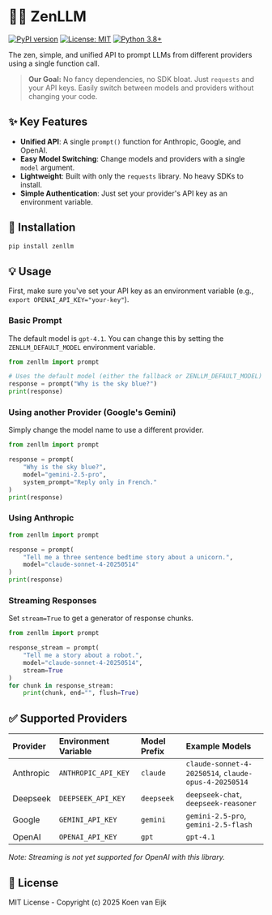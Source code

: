 # 🧘‍♂️ ZenLLM

[![PyPI version](https://badge.fury.io/py/zenllm.svg)](https://badge.fury.io/py/zenllm)
[![License: MIT](https://img.shields.io/badge/License-MIT-yellow.svg)](https://opensource.org/licenses/MIT)
[![Python 3.8+](https://img.shields.io/badge/python-3.8+-blue.svg)](https://www.python.org/downloads/release/python-380/)

The zen, simple, and unified API to prompt LLMs from different providers using a single function call.

> **Our Goal:** No fancy dependencies, no SDK bloat. Just `requests` and your API keys. Easily switch between models and providers without changing your code.

## ✨ Key Features

- **Unified API**: A single `prompt()` function for Anthropic, Google, and OpenAI.
- **Easy Model Switching**: Change models and providers with a single `model` argument.
- **Lightweight**: Built with only the `requests` library. No heavy SDKs to install.
- **Simple Authentication**: Just set your provider's API key as an environment variable.

## 🚀 Installation

```bash
pip install zenllm
```

## 💡 Usage

First, make sure you've set your API key as an environment variable (e.g., `export OPENAI_API_KEY="your-key"`).

### Basic Prompt

The default model is `gpt-4.1`. You can change this by setting the `ZENLLM_DEFAULT_MODEL` environment variable.

```python
from zenllm import prompt

# Uses the default model (either the fallback or ZENLLM_DEFAULT_MODEL)
response = prompt("Why is the sky blue?")
print(response)
```

### Using another Provider (Google's Gemini)

Simply change the model name to use a different provider.

```python
from zenllm import prompt

response = prompt(
    "Why is the sky blue?",
    model="gemini-2.5-pro",
    system_prompt="Reply only in French."
)
print(response)
```

### Using Anthropic

```python
from zenllm import prompt

response = prompt(
    "Tell me a three sentence bedtime story about a unicorn.",
    model="claude-sonnet-4-20250514"
)
print(response)
```

### Streaming Responses

Set `stream=True` to get a generator of response chunks.

```python
from zenllm import prompt

response_stream = prompt(
    "Tell me a story about a robot.", 
    model="claude-sonnet-4-20250514", 
    stream=True
)
for chunk in response_stream:
    print(chunk, end="", flush=True)
```

## ✅ Supported Providers

| Provider  | Environment Variable  | Model Prefix | Example Models                                       |
| :-------- | :-------------------- | :----------- | :--------------------------------------------------- |
| Anthropic | `ANTHROPIC_API_KEY`   | `claude`     | `claude-sonnet-4-20250514`, `claude-opus-4-20250514` |
| Deepseek  | `DEEPSEEK_API_KEY`    | `deepseek`   | `deepseek-chat`, `deepseek-reasoner`                 |
| Google    | `GEMINI_API_KEY`      | `gemini`     | `gemini-2.5-pro`, `gemini-2.5-flash`                 |
| OpenAI    | `OPENAI_API_KEY`      | `gpt`        | `gpt-4.1`                                            |

*Note: Streaming is not yet supported for OpenAI with this library.*

## 📜 License

MIT License - Copyright (c) 2025 Koen van Eijk